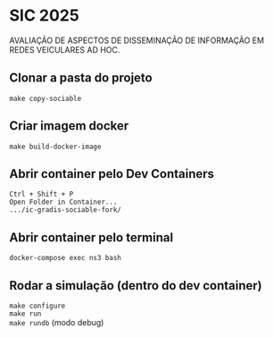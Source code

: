 # SIC 2025
AVALIAÇÃO DE ASPECTOS DE DISSEMINAÇÃO DE INFORMAÇÃO EM REDES VEICULARES AD HOC.

## Clonar a pasta do projeto
`make copy-sociable`

## Criar imagem docker
`make build-docker-image`

## Abrir container pelo Dev Containers
`Ctrl + Shift + P`  
`Open Folder in Container...`  
`.../ic-gradis-sociable-fork/`

## Abrir container pelo terminal
`docker-compose exec ns3 bash`

## Rodar a simulação (dentro do dev container)
`make configure`  
`make run`  
`make rundb` (modo debug)
